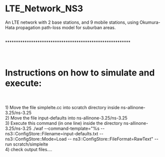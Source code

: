 # LTE_Network_NS3
An LTE network with 2 base stations, and 9 mobile stations, using Okumura-Hata propagation path-loss model for suburban areas.

<br>**********************************************************<br>
<br><br><h1>Instructions on how to simulate and execute: </h1><br>
<br>1) Move the file simplelte.cc into scratch directory inside ns-allinone-3.25/ns-3.25<br>
    2) Move the file input-defaults into ns-allinone-3.25/ns-3.25<br>
    3) Execute this command (in one line) inside the directory ns-allinone-3.25/ns-3.25 
          ./waf --command-template="%s --ns3::ConfigStore::Filename=input-defaults.txt --ns3::ConfigStore::Mode=Load --                  ns3::ConfigStore::FileFormat=RawText" --run scratch/simplelte 
 <br> 4) check output files....
     
